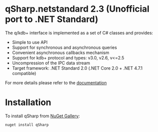 <!-- img src="http://www.devnet.de/fileadmin/images/DEVnet_Logo2014.png" width="150px" height="150px"/-->

qSharp.netstandard 2.3 (Unofficial port to .NET Standard)
==========

The q/kdb+ interface is implemented as a set of C# classes and provides:
- Simple to use API
- Support for synchronous and asynchronous queries
- Convenient asynchronous callbacks mechanism
- Support for kdb+ protocol and types: v3.0, v2.6, v<=2.5
- Uncompression of the IPC data stream
- Target framework: .NET Standard 2.0 (.NET Core 2.0 + .NET 4.7.1 compatible)


For more details please refer to the [documentation](doc/Readme.md)

Installation
============

To install qSharp from [NuGet Gallery](https://www.nuget.org/packages/qsharp.netstandard/):

``nuget install qSharp``
